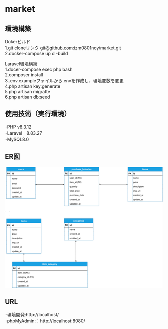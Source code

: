 # market  
  
## 環境構築  
Dokerビルド<br>
1.git cloneリンク git@github.com:izm0801noy/market.git  
2.docker-compose up d -build  
  
Laravel環境構築<br>
1.docer-compose exec php bash  
2.composer install  
3..env.exampleファイルから.envを作成し、環境変数を変更  
4.php artisan key:generate  
5.php artisan migratte  
6.php artisan db:seed  
  
## 使用技術（実行環境）  
･PHP v8.3.12   
･Laravel　8.83.27  
･MySQL8.0  


  
## ER図
![alt text](market.svg)
  
## URL  
･環境開発:http://localhost/  
･phpMyAdmin:：http://localhost:8080/  
